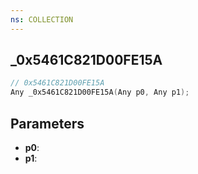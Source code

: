 ```yaml
---
ns: COLLECTION
---
```

## _0x5461C821D00FE15A

```c
// 0x5461C821D00FE15A
Any _0x5461C821D00FE15A(Any p0, Any p1);
```

## Parameters
* **p0**:
* **p1**:
